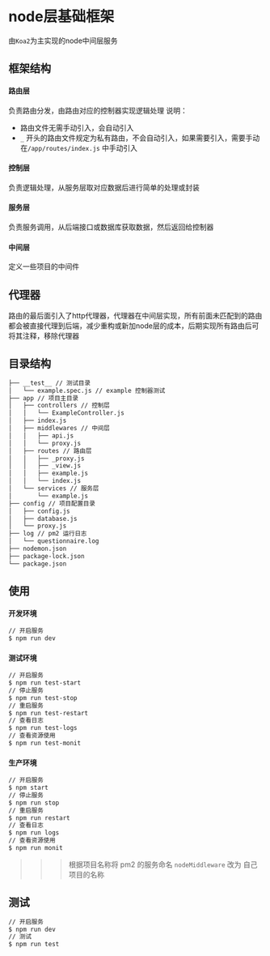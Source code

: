 # node层基础框架
由`Koa2`为主实现的node中间层服务

## 框架结构
#### 路由层
负责路由分发，由路由对应的控制器实现逻辑处理
说明：
- 路由文件无需手动引入，会自动引入
- `_` 开头的路由文件规定为私有路由，不会自动引入，如果需要引入，需要手动在`/app/routes/index.js` 中手动引入

#### 控制层
负责逻辑处理，从服务层取对应数据后进行简单的处理或封装

#### 服务层
负责服务调用，从后端接口或数据库获取数据，然后返回给控制器

#### 中间层
定义一些项目的中间件

## 代理器
路由的最后面引入了http代理器，代理器在中间层实现，所有前面未匹配到的路由都会被直接代理到后端，减少重构或新加node层的成本，后期实现所有路由后可将其注释，移除代理器

## 目录结构
```txt
├── __test__ // 测试目录
│   └── example.spec.js // example 控制器测试
├── app // 项目主目录
│   ├── controllers // 控制层
│   │   └── ExampleController.js
│   ├── index.js
│   ├── middlewares // 中间层
│   │   ├── api.js
│   │   └── proxy.js
│   ├── routes // 路由层
│   │   ├── _proxy.js
│   │   ├── _view.js
│   │   ├── example.js
│   │   └── index.js
│   └── services // 服务层
│       └── example.js
├── config // 项目配置目录
│   ├── config.js
│   ├── database.js
│   └── proxy.js
├── log // pm2 运行日志
│   └── questionnaire.log
├── nodemon.json
├── package-lock.json
└── package.json
```

## 使用
#### 开发环境
```bash
// 开启服务
$ npm run dev
```
#### 测试环境
```bash
// 开启服务
$ npm run test-start
// 停止服务
$ npm run test-stop
// 重启服务
$ npm run test-restart
// 查看日志
$ npm run test-logs
// 查看资源使用
$ npm run test-monit
```

#### 生产环境
```bash
// 开启服务
$ npm start
// 停止服务
$ npm run stop
// 重启服务
$ npm run restart
// 查看日志
$ npm run logs
// 查看资源使用
$ npm run monit
```
>>> 根据项目名称将 pm2 的服务命名 `nodeMiddleware` 改为 自己项目的名称

## 测试
```bash
// 开启服务
$ npm run dev
// 测试
$ npm run test
```